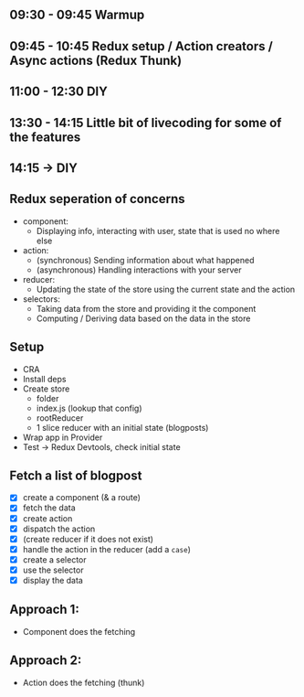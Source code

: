 ## 09:30 - 09:45 Warmup

## 09:45 - 10:45 Redux setup / Action creators / Async actions (Redux Thunk)

## 11:00 - 12:30 DIY

## 13:30 - 14:15 Little bit of livecoding for some of the features

## 14:15 -> DIY

## Redux seperation of concerns

- component:
  - Displaying info, interacting with user, state that is used no where else
- action:
  - (synchronous) Sending information about what happened
  - (asynchronous) Handling interactions with your server
- reducer:
  - Updating the state of the store using the current state and the action
- selectors:
  - Taking data from the store and providing it the component
  - Computing / Deriving data based on the data in the store

## Setup

- CRA
- Install deps
- Create store
  - folder
  - index.js (lookup that config)
  - rootReducer
  - 1 slice reducer with an initial state (blogposts)
- Wrap app in Provider
- Test -> Redux Devtools, check initial state

## Fetch a list of blogpost

- [x] create a component (& a route)
- [x] fetch the data
- [x] create action
- [x] dispatch the action
- [x] (create reducer if it does not exist)
- [x] handle the action in the reducer (add a `case`)
- [x] create a selector
- [x] use the selector
- [x] display the data

## Approach 1:

- Component does the fetching

## Approach 2:

- Action does the fetching (thunk)

